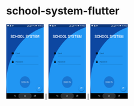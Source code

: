 # school-system-flutter
 <img src="figures/2.png" width="100" height="200">  |  <img src="figures/2.png" width="100" height="200"> |  <img src="figures/2.png" width="100" height="200">
